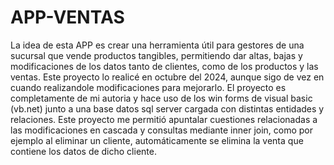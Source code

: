 # APP-VENTAS
La idea de esta APP es crear una herramienta útil para gestores de una sucursal que vende productos tangibles, permitiendo dar altas, bajas y modificaciones de los datos tanto de clientes, como de los productos y las ventas.
Este proyecto lo realicé en octubre del 2024, aunque sigo de vez en cuando realizandole modificaciones para mejorarlo. El proyecto es completamente de mi autoria y hace uso de los win forms de visual basic (vb.net) junto a una base datos sql server cargada con  distintas entidades y relaciones. 
Este proyecto me permitió apuntalar cuestiones relacionadas a las modificaciones en cascada y consultas mediante inner join, como por ejemplo al eliminar un cliente, automáticamente se elimina la venta que contiene los datos de dicho cliente. 

